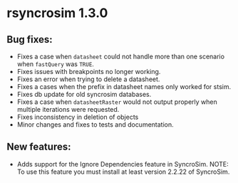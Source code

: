 # rsyncrosim 1.3.0

## Bug fixes:

* Fixes a case when `datasheet` could not handle more than one scenario when `fastQuery` was `TRUE`.
* Fixes issues with breakpoints no longer working.
* Fixes an error when trying to delete a datasheet.
* Fixes a cases when the prefix in datasheet names only worked for stsim.
* Fixes db update for old syncrosim databases.
* Fixes a case when `datasheetRaster` would not output properly when multiple iterations were requested.
* Fixes inconsistency in deletion of objects
* Minor changes and fixes to tests and documentation.

## New features:

* Adds support for the Ignore Dependencies feature in SyncroSim. NOTE: To use this feature you must install at least version 2.2.22 of SyncroSim.